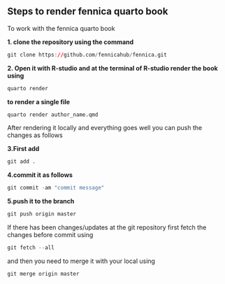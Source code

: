 ## Steps to render fennica quarto book

To work with the fennica quarto book

**1. clone the repository using the command**

``` r
git clone https://github.com/fennicahub/fennica.git
```

**2. Open it with R-studio and at the terminal of R-studio render the book using**

``` r
quarto render
```
  
**to render a single file**

``` r
quarto render author_name.qmd
```

After rendering it locally and everything goes well you can push the changes as follows

**3.First add**

``` r
git add .
```

**4.commit it as follows**

``` r
git commit -am "commit message"
```

**5.push it to the branch**

``` r
git push origin master
```

If there has been changes/updates at the git repository first fetch the changes before commit using

``` r
git fetch --all
```

and then you need to merge it with your local using

``` r
git merge origin master
```
